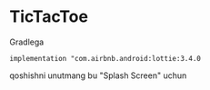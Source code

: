 # TicTacToe

Gradlega 
```
implementation "com.airbnb.android:lottie:3.4.0
```
qoshishni unutmang bu "Splash Screen" uchun
